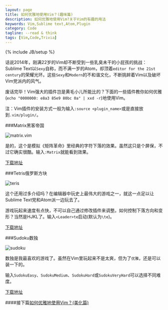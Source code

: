 ```yaml
---
layout: page
title: 如何优雅地使用Vim？(趣味篇)
description: 如何优雅地使用Vim?关于Vim的有趣的用法
keywords: Vim,Sublime text,Atom,Plugin
category: Code
tagline: --read & think
tags: [Vim,Code,Trivia]
---
```

{% include JB/setup %}

话说2014年，刚满22岁的Vim却不断受到一些乳臭未干的小屁孩的挑战：Sublime Text以`Sexy`自称，而不满一岁的Atom，却顶着`editor for the 21st century`的荣耀光环。这些`Sexy`和`Modern`的不和谐文化，不断挑衅着Vim以及破坏Vim党派内的风气。

废话完毕！Vim强大的插件岂是黄毛小儿所能比的？下面的一些插件教你如何优雅(`echo "0000000: e8a3 85e9 80bc 0a" | xxd -r`)地使用Vim。

注：Vim插件的安装方式一般为输入`:source <plugin_name>`或是直接放到`.vim/plugin/`。

###Matrix黑客帝国

![matrix.vim](http://jackiekuo.com/images/matrix.gif)

是的，这个是模拟《矩阵革命》里经典的字符下落的效果。虽然这只是个屏保，不过它确实很酷。输入`:Matrix`就能看到效果。

[下载地址](http://www.vim.org/scripts/script.php?script_id=1189)

###Tetris俄罗斯方块

![teris](http://jackiekuo.com/images/tetris.gif)

这个还用过多介绍吗？在编辑器中玩史上最伟大的游戏之一，就这一点足以让Sublime Text党和Atom派一边玩去了。

游戏玩起来速度有点快，不可以自己通过修改插件来调整。如何控制下落方向和变形？当然是HJKL了。输入`<Leader>te`启动(默认为`\te`)。

[下载地址](http://www.vim.org/scripts/script.php?script_id=172)

###Sudoku数独

![sudoku](http://pic.yupoo.com/jok3r/DJ6Eny3y/medish.jpg)

数独是我最喜欢的游戏了。虽然在Vim里玩起来不是太爽，但为了`优雅`，还是可以装一下的。

输入`SudokuEasy`、`SudokuMedium`、`SudokuHard`或`SudokuVeryHard`可以选择不同难度。

[下载地址](http://www.vim.org/scripts/script.php?script_id=3553)

####接下篇[如何优雅地使用Vim？(美化篇)](http://jackiekuo.com/2014/05/06/use-vim-the-sexy-way/)
